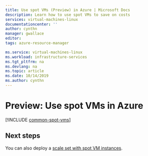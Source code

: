 ```yaml
---
title: Use spot VMs (Preview) in Azure | Microsoft Docs
description: Learn how to use spot VMs to save on costs
services: virtual-machines-linux
documentationcenter: ''
author: cynthn
manager: gwallace
editor:
tags: azure-resource-manager

ms.service: virtual-machines-linux
ms.workload: infrastructure-services
ms.tgt_pltfrm: na
ms.devlang: na
ms.topic: article
ms.date: 10/14/2019
ms.author: cynthn
---
```



# Preview: Use spot VMs in Azure


[!INCLUDE [common-spot-vms](../../../includes/virtual-machines-common-spot-vms.md)]  



## Next steps
You can also deploy a [scale set with spot VM instances](../../virtual-machine-scale-sets/virtual-machine-scale-sets-use-spot.md).
